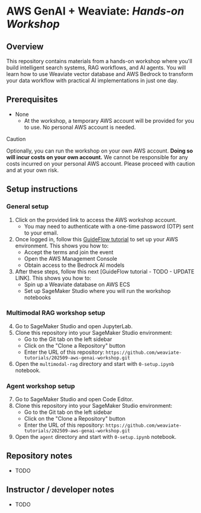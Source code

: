 # AWS GenAI + Weaviate: *Hands-on Workshop*

## Overview

This repository contains materials from a hands-on workshop where you'll build intelligent search systems, RAG workflows, and AI agents. You will learn how to use Weaviate vector database and AWS Bedrock to transform your data workflow with practical AI implementations in just one day.

## Prerequisites

- None
    - At the workshop, a temporary AWS account will be provided for you to use. No personal AWS account is needed.

> [!CAUTION]
> Optionally, you can run the workshop on your own AWS account. **Doing so will incur costs on your own account.** We cannot be responsible for any costs incurred on your personal AWS account. Please proceed with caution and at your own risk.

## Setup instructions

### General setup

1. Click on the provided link to access the AWS workshop account.
    - You may need to authenticate with a one-time password (OTP) sent to your email.
2. Once logged in, follow this [GuideFlow tutorial](https://app.guideflow.com/player/lpnvo37sjr) to set up your AWS environment. This shows you how to:
    - Accept the terms and join the event
    - Open the AWS Management Console
    - Obtain access to the Bedrock AI models
3. After these steps, follow this next [GuideFlow tutorial - TODO - UPDATE LINK]. This shows you how to:
    - Spin up a Weaviate database on AWS ECS
    - Set up SageMaker Studio where you will run the workshop notebooks

### Multimodal RAG workshop setup

4. Go to SageMaker Studio and open JupyterLab.
5. Clone this repository into your SageMaker Studio environment:
    - Go to the Git tab on the left sidebar
    - Click on the "Clone a Repository" button
    - Enter the URL of this repository: `https://github.com/weaviate-tutorials/202509-aws-genai-workshop.git`
6. Open the `multimodal-rag` directory and start with `0-setup.ipynb` notebook.

### Agent workshop setup

7. Go to SageMaker Studio and open Code Editor.
8. Clone this repository into your SageMaker Studio environment:
    - Go to the Git tab on the left sidebar
    - Click on the "Clone a Repository" button
    - Enter the URL of this repository: `https://github.com/weaviate-tutorials/202509-aws-genai-workshop.git`
9. Open the `agent` directory and start with `0-setup.ipynb` notebook.

## Repository notes

- TODO

## Instructor / developer notes

- TODO
